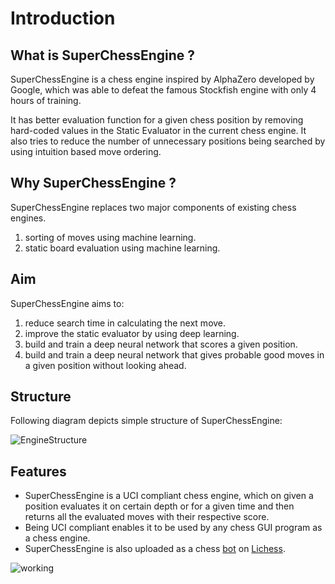 # Introduction

## What is SuperChessEngine ?

SuperChessEngine is a chess engine inspired by AlphaZero developed by Google, which was able to defeat the famous Stockfish engine with only 4 hours of training.

It has better evaluation function for a given chess position by removing hard-coded values in the Static Evaluator in the current chess engine. It also tries to reduce the number of unnecessary positions being searched by using intuition based move
ordering.

## Why SuperChessEngine ?

SuperChessEngine replaces two major components of existing chess engines.
1. sorting of moves using machine learning.
2. static board evaluation using machine learning.

## Aim

SuperChessEngine aims to:

1. reduce search time in calculating the next move.
2. improve the static evaluator by using deep learning.
3. build and train a deep neural network that scores a given position.
4. build and train a deep neural network that gives probable good moves in a given position without looking ahead.

## Structure

Following diagram depicts simple structure of SuperChessEngine:

![EngineStructure](https://user-images.githubusercontent.com/62668186/159009943-f3e57e83-b61a-42ba-9c50-8e501f4826aa.png)



## Features

- SuperChessEngine is a UCI compliant chess engine, which on given a position evaluates it on certain depth or for a given time and then returns all the evaluated moves with their respective score.
- Being UCI compliant enables it to be used by any chess GUI program as a chess engine. 
- SuperChessEngine is also uploaded as a chess [bot](https://lichess.org/@/SuperChessEngineV1) on [Lichess](https://lichess.org/).

![working](https://user-images.githubusercontent.com/62668186/159010136-520cb265-9760-4749-830f-bab81ec1712f.png)

